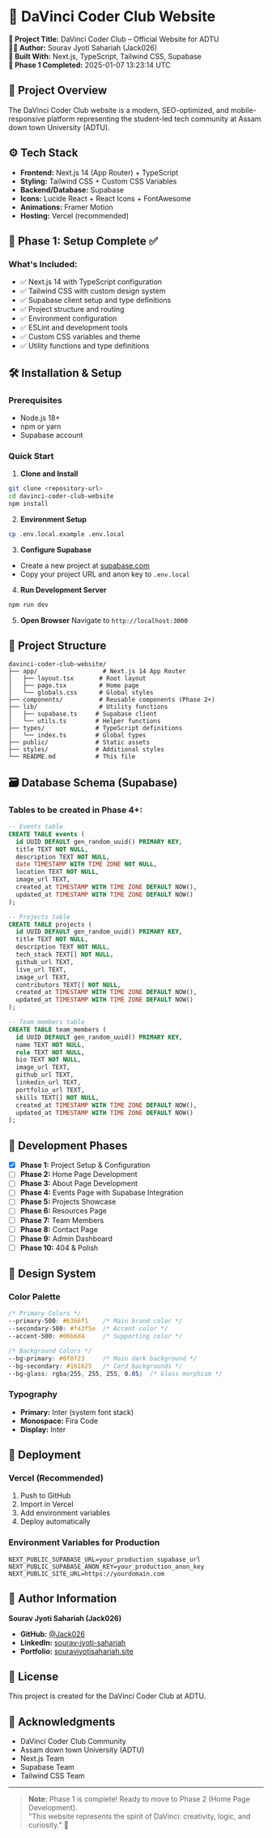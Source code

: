 # 🧾 DaVinci Coder Club Website

**📌 Project Title:** DaVinci Coder Club – Official Website for ADTU  
**🧑‍💻 Author:** Sourav Jyoti Sahariah (Jack026)  
**🔧 Built With:** Next.js, TypeScript, Tailwind CSS, Supabase  
**📅 Phase 1 Completed:** 2025-01-07 13:23:14 UTC

## 🎯 Project Overview

The DaVinci Coder Club website is a modern, SEO-optimized, and mobile-responsive platform representing the student-led tech community at Assam down town University (ADTU). 

## ⚙️ Tech Stack

- **Frontend:** Next.js 14 (App Router) + TypeScript
- **Styling:** Tailwind CSS + Custom CSS Variables
- **Backend/Database:** Supabase
- **Icons:** Lucide React + React Icons + FontAwesome
- **Animations:** Framer Motion
- **Hosting:** Vercel (recommended)

## 🚀 Phase 1: Setup Complete ✅

### What's Included:
- ✅ Next.js 14 with TypeScript configuration
- ✅ Tailwind CSS with custom design system
- ✅ Supabase client setup and type definitions
- ✅ Project structure and routing
- ✅ Environment configuration
- ✅ ESLint and development tools
- ✅ Custom CSS variables and theme
- ✅ Utility functions and type definitions

## 🛠️ Installation & Setup

### Prerequisites
- Node.js 18+ 
- npm or yarn
- Supabase account

### Quick Start

1. **Clone and Install**
```bash
git clone <repository-url>
cd davinci-coder-club-website
npm install
```

2. **Environment Setup**
```bash
cp .env.local.example .env.local
```

3. **Configure Supabase**
- Create a new project at [supabase.com](https://supabase.com)
- Copy your project URL and anon key to `.env.local`

4. **Run Development Server**
```bash
npm run dev
```

5. **Open Browser**
Navigate to `http://localhost:3000`

## 📁 Project Structure

```
davinci-coder-club-website/
├── app/                  # Next.js 14 App Router
│   ├── layout.tsx       # Root layout
│   ├── page.tsx         # Home page
│   └── globals.css      # Global styles
├── components/          # Reusable components (Phase 2+)
├── lib/                 # Utility functions
│   ├── supabase.ts     # Supabase client
│   └── utils.ts        # Helper functions
├── types/              # TypeScript definitions
│   └── index.ts        # Global types
├── public/             # Static assets
├── styles/             # Additional styles
└── README.md           # This file
```

## 🗃️ Database Schema (Supabase)

### Tables to be created in Phase 4+:

```sql
-- Events table
CREATE TABLE events (
  id UUID DEFAULT gen_random_uuid() PRIMARY KEY,
  title TEXT NOT NULL,
  description TEXT NOT NULL,
  date TIMESTAMP WITH TIME ZONE NOT NULL,
  location TEXT NOT NULL,
  image_url TEXT,
  created_at TIMESTAMP WITH TIME ZONE DEFAULT NOW(),
  updated_at TIMESTAMP WITH TIME ZONE DEFAULT NOW()
);

-- Projects table  
CREATE TABLE projects (
  id UUID DEFAULT gen_random_uuid() PRIMARY KEY,
  title TEXT NOT NULL,
  description TEXT NOT NULL,
  tech_stack TEXT[] NOT NULL,
  github_url TEXT,
  live_url TEXT,
  image_url TEXT,
  contributors TEXT[] NOT NULL,
  created_at TIMESTAMP WITH TIME ZONE DEFAULT NOW(),
  updated_at TIMESTAMP WITH TIME ZONE DEFAULT NOW()
);

-- Team members table
CREATE TABLE team_members (
  id UUID DEFAULT gen_random_uuid() PRIMARY KEY,
  name TEXT NOT NULL,
  role TEXT NOT NULL,
  bio TEXT NOT NULL,
  image_url TEXT,
  github_url TEXT,
  linkedin_url TEXT,
  portfolio_url TEXT,
  skills TEXT[] NOT NULL,
  created_at TIMESTAMP WITH TIME ZONE DEFAULT NOW(),
  updated_at TIMESTAMP WITH TIME ZONE DEFAULT NOW()
);
```

## 📱 Development Phases

- [x] **Phase 1:** Project Setup & Configuration
- [ ] **Phase 2:** Home Page Development  
- [ ] **Phase 3:** About Page Development
- [ ] **Phase 4:** Events Page with Supabase Integration
- [ ] **Phase 5:** Projects Showcase
- [ ] **Phase 6:** Resources Page
- [ ] **Phase 7:** Team Members
- [ ] **Phase 8:** Contact Page
- [ ] **Phase 9:** Admin Dashboard
- [ ] **Phase 10:** 404 & Polish

## 🎨 Design System

### Color Palette
```css
/* Primary Colors */
--primary-500: #6366f1    /* Main brand color */
--secondary-500: #f43f5e  /* Accent color */
--accent-500: #06b6d4     /* Supporting color */

/* Background Colors */
--bg-primary: #0f0f23     /* Main dark background */
--bg-secondary: #161625   /* Card backgrounds */
--bg-glass: rgba(255, 255, 255, 0.05)  /* Glass morphism */
```

### Typography
- **Primary:** Inter (system font stack)
- **Monospace:** Fira Code
- **Display:** Inter

## 🚀 Deployment

### Vercel (Recommended)
1. Push to GitHub
2. Import in Vercel
3. Add environment variables
4. Deploy automatically

### Environment Variables for Production
```env
NEXT_PUBLIC_SUPABASE_URL=your_production_supabase_url
NEXT_PUBLIC_SUPABASE_ANON_KEY=your_production_anon_key
NEXT_PUBLIC_SITE_URL=https://yourdomain.com
```

## 👤 Author Information

**Sourav Jyoti Sahariah (Jack026)**
- **GitHub:** [@Jack026](https://github.com/Jack026)
- **LinkedIn:** [sourav-jyoti-sahariah](https://linkedin.com/in/sourav-jyoti-sahariah)
- **Portfolio:** [souravjyotisahariah.site](https://souravjyotisahariah.site)

## 📄 License

This project is created for the DaVinci Coder Club at ADTU.

## 🙏 Acknowledgments

- DaVinci Coder Club Community
- Assam down town University (ADTU)
- Next.js Team
- Supabase Team
- Tailwind CSS Team

---

> **Note:** Phase 1 is complete! Ready to move to Phase 2 (Home Page Development).  
> "This website represents the spirit of DaVinci: creativity, logic, and curiosity." 🚀

